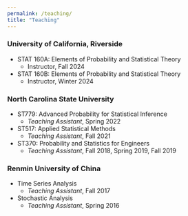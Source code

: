 ```yaml
---
permalink: /teaching/
title: "Teaching"
---
```


### University of California,  Riverside
- STAT 160A: Elements of Probability and Statistical Theory
     - Instructor, Fall 2024
- STAT 160B: Elements of Probability and Statistical Theory
     - Instructor, Winter 2024

### North Carolina State University
- ST779: Advanced Probability for Statistical Inference
     - *Teaching Assistant*, Spring 2022
- ST517: Applied Statistical Methods
     - *Teaching Assistant*, Fall 2021
- ST370: Probability and Statistics for Engineers
     - *Teaching Assistant*, Fall 2018, Spring 2019, Fall 2019
     
### Renmin University of China
 - Time Series Analysis
     - *Teaching Assistant*, Fall 2017
- Stochastic Analysis
     - *Teaching Assistant*, Spring 2016


